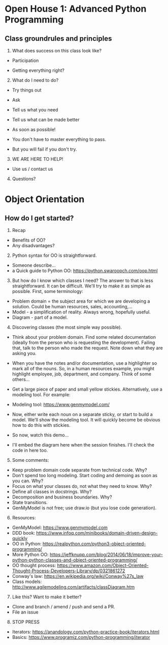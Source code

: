 Open House 1: Advanced Python Programming
=========================================

Class groundrules and principles
--------------------------------
1. What does success on this class look like?

 * Participation

 * Getting everything right?

2. What do I need to do?

* Try things out

* Ask

* Tell us what you need

* Tell us what can be made better

* As soon as possible!

* You don't have to master everything to pass.

* But you will fail if you don't try.

3. WE ARE HERE TO HELP!

* Use us / contact us

4. Questions?


Object Orientation
==================

How do I get started?
---------------------

1. Recap

* Benefits of OO?
* Any disadvantages?

2. Python syntax for OO is straightforward.

  * Someone describe...
  * a Quick guide to Python OO: https://python.swaroopch.com/oop.html

3. But how do I know which classes I need?
The answer to that is less straightforward. It can be difficult. We'll try to make it as simple as possible.
First, some terminology:
* Problem domain = the subject area for which we are developing a solution. Could be human resources, sales, accounting,...
* Model - a simplification of reality. Always wrong, hopefully useful.
* Diagram - part of a model.
4. Discovering classes (the most simple way possible).
* Think about your problem domain. Find some related documentation (ideally from the person who is requesting the development). Failing that, talk to the person who made the request. Note down what they are asking you.

* When you have the notes and/or documentation, use a highlighter so mark all of the nouns. So, in a human resources example, you might highlight employee, job, department, and company. Think of some others...

* Get a large piece of paper and small yellow stickies. Alternatively, use a modeling tool. For example:

* Modeling tool: https://www.genmymodel.com/
* Now, either write each noun on a separate sticky, or start to build a model. We'll show the modeling tool. It will quickly become be obvious how to do this with stickies.

* So now, watch this demo...

* I'll embed the diagram here when the session finishes. I'll check the code in here too.

5. Some comments:
 * Keep problem domain code separate from technical code. Why?
 * Don't spend too long modeling. Start coding and demoing as soon as you can. Why?
 * Focus on what your classes do, not what they need to know. Why?
 * Define all classes in docstrings. Why?
 * Decomposition and business boundaries. Why?
 * State transitions.
 * GenMyModel is not free; use draw.io (but you lose code generation).

6. Resources:
* GenMyModel: https://www.genmymodel.com
* DDD book: https://www.infoq.com/minibooks/domain-driven-design-quickly
* OO in Python: https://realpython.com/python3-object-oriented-programming/
* More Python OO: https://jeffknupp.com/blog/2014/06/18/improve-your-python-python-classes-and-object-oriented-programming/
* OO thought process: https://www.amazon.com/Object-Oriented-Thought-Process-Developers-Library/dp/0321861272
* Conway's law: https://en.wikipedia.org/wiki/Conway%27s_law
* Class models: http://www.agilemodeling.com/artifacts/classDiagram.htm



7. Like this? Want to make it better?
* Clone and branch / amend / push and send a PR.
* File an issue

8. STOP PRESS
* Iterators: https://anandology.com/python-practice-book/iterators.html
* Basics: https://www.programiz.com/python-programming/iterator
